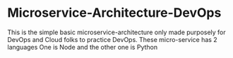 # Microservice-Architecture-DevOps
This is the simple basic microservice-architecture only made purposely for DevOps and Cloud folks to practice DevOps. These micro-service has 2 languages One is Node and the other one is Python

